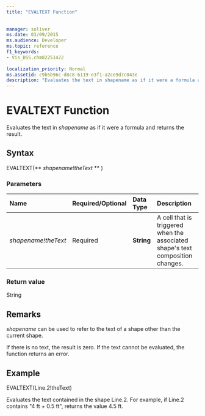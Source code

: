 ```yaml
---
title: "EVALTEXT Function"
 
 
manager: soliver
ms.date: 03/09/2015
ms.audience: Developer
ms.topic: reference
f1_keywords:
- Vis_DSS.chm82251422
 
localization_priority: Normal
ms.assetid: c9b5b96c-d8c8-6119-e3f1-a2ce9d7c043e
description: "Evaluates the text in shapename as if it were a formula and returns the result."
---
```


# EVALTEXT Function

Evaluates the text in  _shapename_ as if it were a formula and returns the result. 
  
## Syntax

EVALTEXT(** *shapename!theText* ** ) 
  
### Parameters

|**Name**|**Required/Optional**|**Data Type**|**Description**|
|:-----|:-----|:-----|:-----|
| _shapename!theText_ <br/> |Required  <br/> |**String** <br/> |A cell that is triggered when the associated shape's text composition changes.  <br/> |
   
### Return value

String
  
## Remarks

 _shapename_ can be used to refer to the text of a shape other than the current shape. 
  
If there is no text, the result is zero. If the text cannot be evaluated, the function returns an error.
  
## Example

EVALTEXT(Line.2!theText) 
  
Evaluates the text contained in the shape Line.2. For example, if Line.2 contains "4 ft + 0.5 ft", returns the value 4.5 ft. 
  

